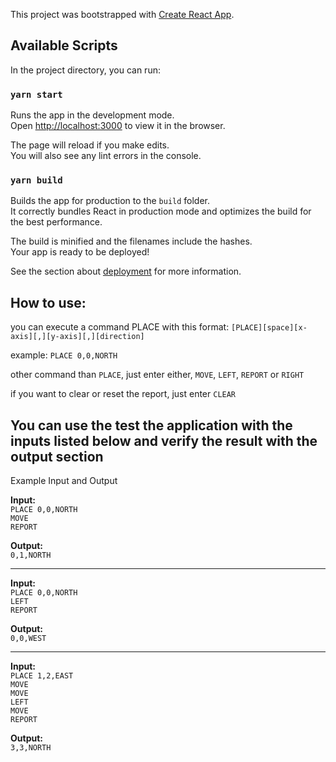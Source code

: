This project was bootstrapped with [Create React App](https://github.com/facebook/create-react-app).

## Available Scripts

In the project directory, you can run:

### `yarn start`

Runs the app in the development mode.<br />
Open [http://localhost:3000](http://localhost:3000) to view it in the browser.

The page will reload if you make edits.<br />
You will also see any lint errors in the console.

### `yarn build`

Builds the app for production to the `build` folder.<br />
It correctly bundles React in production mode and optimizes the build for the best performance.

The build is minified and the filenames include the hashes.<br />
Your app is ready to be deployed!

See the section about [deployment](https://facebook.github.io/create-react-app/docs/deployment) for more information.

## How to use:

you can execute a command PLACE with this format:
`[PLACE][space][x-axis][,][y-axis][,][direction]`

example: 
`PLACE 0,0,NORTH`

other command than `PLACE`, just enter either, `MOVE`, `LEFT`, `REPORT` or `RIGHT`

if you want to clear or reset the report, just enter `CLEAR`


## You can use the test the application with the inputs listed below and verify the result with the output section

Example Input and Output  

**Input:**  
`PLACE 0,0,NORTH`  
`MOVE`  
`REPORT`   
 
**Output:**  
`0,1,NORTH`   

----------------  
**Input:**   
`PLACE 0,0,NORTH`   
`LEFT`  
`REPORT`  
 
**Output:**   
`0,0,WEST`  

----------------  
**Input:**   
`PLACE 1,2,EAST`   
`MOVE`  
`MOVE`  
`LEFT`  
`MOVE`  
`REPORT` 
 
**Output:**  
`3,3,NORTH`  
